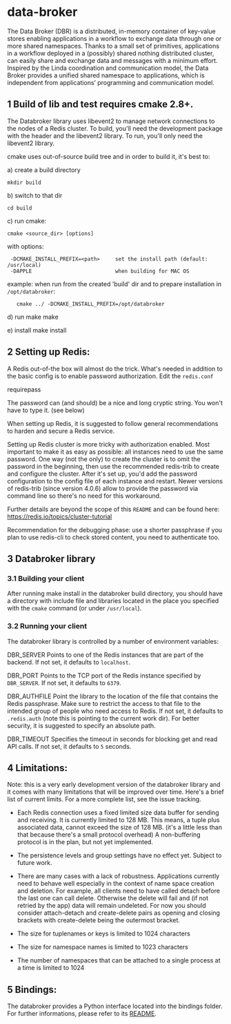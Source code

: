 
# data-broker

The Data Broker (DBR) is a distributed, in-memory container of key-value stores enabling
applications in a workflow to exchange data through one or more shared namespaces. Thanks
to a small set of primitives, applications in a workflow deployed in a (possibly) shared
nothing distributed cluster, can easily share and exchange data and messages with a minimum
effort. Inspired by the Linda coordination and communication model, the Data Broker
provides a unified shared namespace to applications, which is independent from
applications’ programming and communication model.


## 1 Build of lib and test requires cmake 2.8+.

The Databroker library uses libevent2 to manage network connections to the nodes of a Redis cluster.
To build, you'll need the development package with the header and the libevent2 library.
To run, you'll only need the libevent2 library.

cmake uses out-of-source build tree and in order to build it, it's
best to:

a) create a build directory

`mkdir build`

b) switch to that dir

`cd build`

c) run cmake:

`cmake <source_dir> [options]`
     
   with options:
   
     -DCMAKE_INSTALL_PREFIX=<path>     set the install path (default: /usr/local)
     -DAPPLE                           when building for MAC OS
     
   example:
     when run from the created 'build' dir and to prepare installation in `/opt/databroker`:
       
       cmake ../ -DCMAKE_INSTALL_PREFIX=/opt/databroker

d) run make
     make

e) install
     make install



## 2 Setting up Redis:

A Redis out-of-the box will almost do the trick.  What's needed in
addition to the basic config is to enable password authorization. Edit
the `redis.conf`

requirepass <areallylongandcrypticpassphrase>

The password can (and should) be a nice and long cryptic string. You
won't have to type it. (see below)


When setting up Redis, it is suggested to follow general
recommendations to harden and secure a Redis service.

Setting up Redis cluster is more tricky with authorization enabled.
Most important to make it as easy as possible: all instances need
to use the same password.
One way (not the only) to create the cluster is to omit the password
in the beginning, then use the recommended redis-trib to create and
configure the cluster. After it's set up, you'd add the password
configuration to the config file of each instance and restart. 
Newer versions of redis-trib (since version 4.0.6) allow to provide
the password via command line so there's no need for this workaround. 

Further details are beyond the scope of this `README` and can be found
here:  https://redis.io/topics/cluster-tutorial

Recommendation for the debugging phase: use a shorter passphrase if you
plan to use redis-cli to check stored content, you need to authenticate
too.


## 3 Databroker library

### 3.1 Building your client

After running make install in the databroker build directory, you
should have a directory with include file and libraries located in
the place you specified with the `cmake` command (or under `/usr/local`).



### 3.2 Running your client

The databroker library is controlled by a number of environment
variables:

DBR_SERVER
      Points to one of the Redis instances that are part of the
      backend.  If not set, it defaults to `localhost`.

DBR_PORT
      Points to the TCP port of the Redis instance specified by
      `DBR_SERVER`.  If not set, it defaults to `6379`.

DBR_AUTHFILE
      Point the library to the location of the file that contains the
      Redis passphrase. Make sure to restrict the access to that file
      to the intended group of people who need access to Redis.  If
      not set, it defaults to `.redis.auth` (note this is pointing to
      the current work dir). For better security, it is suggested to
      specify an absolute path.

DBR_TIMEOUT
      Specifies the timeout in seconds for blocking get and read API
      calls. If not set, it defaults to `5` seconds.




## 4 Limitations:

Note: this is a very early development version of the databroker
library and it comes with many limitations that will be improved over
time. Here's a brief list of current limits. For a more complete list,
see the issue tracking.

- Each Redis connection uses a fixed limited size data buffer for
  sending and receiving. It is currently limited to 128 MB. This means,
  a tuple plus associated data, cannot exceed the size of 128 MB.  (it's
  a little less than that because there's a small protocol overhead) A
  non-buffering protocol is in the plan, but not yet implemented.

- The persistence levels and group settings have no effect yet.
  Subject to future work.

- There are many cases with a lack of robustness. Applications
  currently need to behave well especially in the context of name
  space creation and deletion. For example, all clients need to have
  called detach before the last one can call delete. Otherwise the delete
  will fail and (if not retried by the app) data will remain undeleted.
  For now you should consider attach-detach and create-delete pairs as
  opening and closing brackets with create-delete being the outermost bracket.

- The size for tuplenames or keys is limited to 1024 characters
- The size for namespace names is limited to 1023 characters
- The number of namespaces that can be attached to a single process
  at a time is limited to 1024


## 5 Bindings:

The databroker provides a Python interface located into the bindings folder.
For further informations, please refer to its [README](bindings/python).
